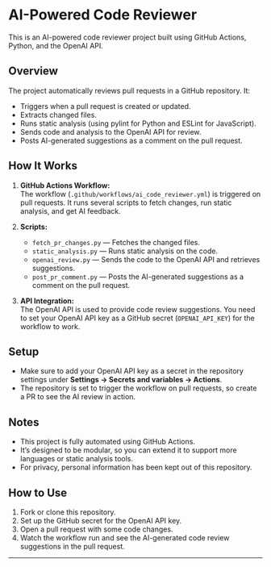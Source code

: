 # AI-Powered Code Reviewer

This is an AI-powered code reviewer project built using GitHub Actions, Python, and the OpenAI API.

## Overview

The project automatically reviews pull requests in a GitHub repository. It:
- Triggers when a pull request is created or updated.
- Extracts changed files.
- Runs static analysis (using pylint for Python and ESLint for JavaScript).
- Sends code and analysis to the OpenAI API for review.
- Posts AI-generated suggestions as a comment on the pull request.

## How It Works

1. **GitHub Actions Workflow:**  
   The workflow (`.github/workflows/ai_code_reviewer.yml`) is triggered on pull requests. It runs several scripts to fetch changes, run static analysis, and get AI feedback.

2. **Scripts:**
   - `fetch_pr_changes.py` — Fetches the changed files.
   - `static_analysis.py` — Runs static analysis on the code.
   - `openai_review.py` — Sends the code to the OpenAI API and retrieves suggestions.
   - `post_pr_comment.py` — Posts the AI-generated suggestions as a comment on the pull request.

3. **API Integration:**  
   The OpenAI API is used to provide code review suggestions. You need to set your OpenAI API key as a GitHub secret (`OPENAI_API_KEY`) for the workflow to work.

## Setup

- Make sure to add your OpenAI API key as a secret in the repository settings under **Settings → Secrets and variables → Actions**.
- The repository is set to trigger the workflow on pull requests, so create a PR to see the AI review in action.

## Notes

- This project is fully automated using GitHub Actions.
- It’s designed to be modular, so you can extend it to support more languages or static analysis tools.
- For privacy, personal information has been kept out of this repository.

## How to Use

1. Fork or clone this repository.
2. Set up the GitHub secret for the OpenAI API key.
3. Open a pull request with some code changes.
4. Watch the workflow run and see the AI-generated code review suggestions in the pull request.

---
